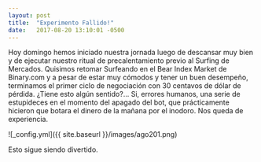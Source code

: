 ```yaml
---
layout: post
title:  "Experimento Fallido!"
date:   2017-08-20 13:10:01 -0500
---
```


Hoy domingo hemos iniciado nuestra jornada luego de descansar muy bien y de ejecutar nuestro ritual de precalentamiento previo al 
Surfing de Mercados. Quisimos retomar Surfeando en el Bear Index Market de Binary.com y a pesar de estar muy cómodos y tener un 
buen desempeño, terminamos el primer ciclo de negociación con 30 centavos de dólar de pérdida. ¿Tiene esto algún sentido?... Si, 
errores humanos, una serie de estupideces en el momento del apagado del bot, que prácticamente hicieron que botara el dinero de 
la mañana por el inodoro. Nos queda de experiencia.

![_config.yml]({{ site.baseurl }}/images/ago201.png)

Esto sigue siendo divertido.
